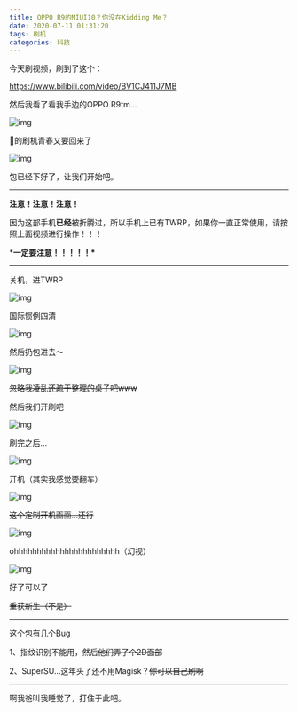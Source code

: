 ```yaml
---
title: OPPO R9的MIUI10？你没在Kidding Me？
date: 2020-07-11 01:31:20
tags: 刷机
categories: 科技
---
```


今天刷视频，刷到了这个：

https://www.bilibili.com/video/BV1CJ411J7MB

然后我看了看我手边的OPPO R9tm…

![img](https://cdn.jsdelivr.net/gh/MEMZSONBILI/PicGoBed@master/images/20200711225749.png)

👴的刷机青春又要回来了

![img](https://cdn.jsdelivr.net/gh/MEMZSONBILI/PicGoBed@master/images/20200711225630.png)

包已经下好了，让我们开始吧。

------

**注意！注意！注意！**

因为这部手机**已经**被折腾过，所以手机上已有TWRP，如果你一直正常使用，请按照上面视频进行操作！！！

***一定要注意！！！！！\***

------

关机，进TWRP

![img](https://cdn.jsdelivr.net/gh/MEMZSONBILI/PicGoBed@master/images/20200711231015.png)

国际惯例四清

![img](https://cdn.jsdelivr.net/gh/MEMZSONBILI/PicGoBed@master/images/20200711231055.jpg)

然后扔包进去～

![img](https://cdn.jsdelivr.net/gh/MEMZSONBILI/PicGoBed@master/images/20200711231153.png)

~~忽略我凌乱还疏于整理的桌子吧www~~

然后我们开刷吧

![img](https://cdn.jsdelivr.net/gh/MEMZSONBILI/PicGoBed@master/images/20200711231257.png)

刷完之后…

![img](https://cdn.jsdelivr.net/gh/MEMZSONBILI/PicGoBed@master/images/20200711232135.png)

开机（其实我感觉要翻车）

![img](https://cdn.jsdelivr.net/gh/MEMZSONBILI/PicGoBed@master/images/20200711232235.png)

~~这个定制开机画面…还行~~

![img](https://cdn.jsdelivr.net/gh/MEMZSONBILI/PicGoBed@master/images/20200711232509.png)

ohhhhhhhhhhhhhhhhhhhhhhh（幻视）

![img](https://cdn.jsdelivr.net/gh/MEMZSONBILI/PicGoBed@master/images/20200711232537.png)

好了可以了 

~~重获新生（不是）~~

---

这个包有几个Bug

1、指纹识别不能用，~~然后他们弄了个2D面部~~

2、SuperSU…这年头了还不用Magisk？~~你可以自己刷啊~~

------

啊我爸叫我睡觉了，打住于此吧。